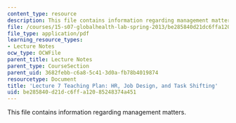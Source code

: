 ```yaml
---
content_type: resource
description: This file contains information regarding management matters.
file: /courses/15-s07-globalhealth-lab-spring-2013/be285840d21dc6ffa12085248374a451_MIT15_S07S13_lec7teachplan.pdf
file_type: application/pdf
learning_resource_types:
- Lecture Notes
ocw_type: OCWFile
parent_title: Lecture Notes
parent_type: CourseSection
parent_uid: 3682febb-c6a8-5c41-3d0a-fb78b4019874
resourcetype: Document
title: 'Lecture 7 Teaching Plan: HR, Job Design, and Task Shifting'
uid: be285840-d21d-c6ff-a120-85248374a451
---
```

This file contains information regarding management matters.

